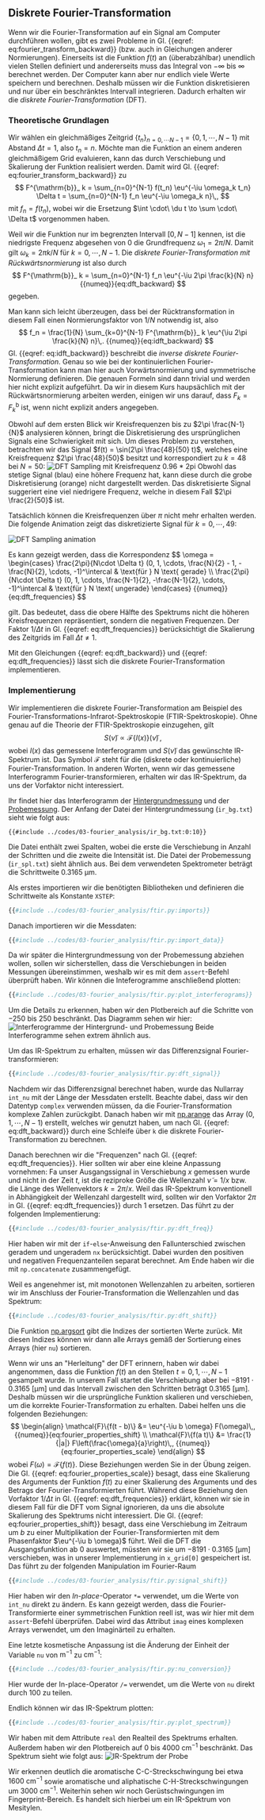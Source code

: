 ## Diskrete Fourier-Transformation

Wenn wir die Fourier-Transformation auf ein Signal am Computer durchführen
wollen, gibt es zwei Probleme in 
Gl. {{eqref: eq:fourier_transform_backward}}
(bzw. auch in Gleichungen anderer Normierungen).
Einerseits ist die Funktion $f(t)$ an (überabzählbar) unendlich vielen 
Stellen definiert und andererseits muss das Integral von 
$-\infty$ bis $\infty$ berechnet werden. Der Computer kann aber nur endlich
viele Werte speichern und berechnen. Deshalb müssen wir die Funktion
diskretisieren und nur über ein beschränktes Intervall integrieren.
Dadurch erhalten wir die *diskrete Fourier-Transformation* (DFT).

### Theoretische Grundlagen
Wir wählen ein gleichmäßiges Zeitgrid 
$\{t_n\}_ {n = 0,\cdots N-1} = \{0, 1, \cdots, N-1\}$ mit Abstand 
$\Delta t = 1$, also $t_n = n$. Möchte man die Funktion an einem anderen
gleichmäßigem Grid evaluieren, kann das durch Verschiebung und Skalierung
der Funktion realisiert werden. Damit wird 
Gl. {{eqref: eq:fourier_transform_backward}} zu
$$
  F^{\mathrm{b}}_ k = \sum_{n=0}^{N-1} f(t_n) \eu^{-\iu \omega_k t_n} \Delta t
  = \sum_{n=0}^{N-1} f_n \eu^{-\iu \omega_k n}\,,
$$
mit $f_n = f(t_n)$, wobei wir die Ersetzung 
$\int \cdot\ \du t \to \sum \cdot\ \Delta t$ vorgenommen haben.

Weil wir die Funktion nur im begrenzten Intervall $[0, N-1]$ kennen, ist die
niedrigste Frequenz abgesehen von $0$ die Grundfrequenz $\omega_1 = 2\pi/N$.
Damit gilt $\omega_k = 2\pi k/N$ für $k = 0, \cdots, N-1$.
Die *diskrete Fourier-Transformation mit Rückwärtsnormierung* ist also durch
$$
  F^{\mathrm{b}}_ k = \sum_{n=0}^{N-1} f_n \eu^{-\iu 2\pi \frac{k}{N} n}
  {{numeq}}{eq:dft_backward}
$$
gegeben. 

Man kann sich leicht überzeugen, dass bei der Rücktransformation in diesem
Fall einen Normierungsfaktor von $1/N$ notwendig ist, also
$$
  f_n = \frac{1}{N} \sum_{k=0}^{N-1} F^{\mathrm{b}}_ k \eu^{\iu 2\pi \frac{k}{N} n}\,.
  {{numeq}}{eq:idft_backward}
$$
Gl. {{eqref: eq:idft_backward}} beschreibt die 
*inverse diskrete Fourier-Transformation*. Genau so wie bei der 
kontinuierlichen Fourier-Transformation kann man hier auch 
Vorwärtsnormierung und symmetrische Normierung definieren. Die genauen 
Formeln sind dann trivial und werden hier nicht explizit aufgeführt.
Da wir in diesem Kurs haupsächlich mit der Rückwärtsnormierung arbeiten
werden, einigen wir uns darauf, dass $F_k = F^{\mathrm{b}}_ k$ ist, wenn
nicht explizit anders angegeben.

Obwohl auf dem ersten Blick wir Kreisfrequenzen bis zu $2\pi \frac{N-1}{N}$
analysieren können, bringt die Diskretisierung des ursprünglichen Signals
eine Schwierigkeit mit sich. Um dieses Problem zu verstehen, betrachten wir
das Signal $f(t) = \sin(2\pi \frac{48}{50} t)$, welches eine Kreisfrequenz
$2\pi \frac{48}{50}$ besitzt und korrespondiert zu $k = 48$ bei $N = 50$:
![DFT Sampling mit Kreisfrequenz 0.96 * 2pi](../assets/figures/03-fourier_analysis/dft_sampling_figures/0048.png)
Obwohl das stetige Signal (blau) eine höhere Frequenz hat, kann diese durch 
die grobe Diskretisierung (orange) nicht dargestellt werden. 
Das diskretisierte Signal suggeriert eine viel niedrigere Frequenz, welche
in diesem Fall $2\pi \frac{2}{50}$ ist. 

Tatsächlich können die Kreisfrequenzen über $\pi$ nicht mehr erhalten werden.
Die folgende Animation zeigt das diskretizierte Signal für $k = 0, \cdots, 49$:
<p>
  <img src="../assets/figures/03-fourier_analysis/dft_sampling_figures/dft_sampling.gif" alt="DFT Sampling animation" />
</p>
Es kann gezeigt werden, dass die Korrespondenz
$$
  \omega = \begin{cases}
    \frac{2\pi}{N\cdot \Delta t} 
      (0, 1, \cdots, \frac{N}{2} - 1, -\frac{N}{2}, \cdots, -1)^\intercal & \text{für } N \text{ gerade} \\
    \frac{2\pi}{N\cdot \Delta t} 
      (0, 1, \cdots, \frac{N-1}{2}, -\frac{N-1}{2}, \cdots, -1)^\intercal & \text{für } N \text{ ungerade}
  \end{cases}
  {{numeq}}{eq:dft_frequencies}
$$

gilt. Das bedeutet, dass die obere Hälfte des Spektrums nicht die höheren
Kreisfrequenzen repräsentiert, sondern die negativen Frequenzen. 
Der Faktor $1/\Delta t$ in Gl. {{eqref: eq:dft_frequencies}} 
berücksichtigt die Skalierung des Zeitgrids im Fall $\Delta t \neq 1$.

Mit den Gleichungen {{eqref: eq:dft_backward}} und 
{{eqref: eq:dft_frequencies}} lässt sich die 
diskrete Fourier-Transformation implementieren.

### Implementierung
Wir implementieren die diskrete Fourier-Transformation am Beispiel des
Fourier-Transformations-Infrarot-Spektroskopie (FTIR-Spektroskopie).
Ohne genau auf die Theorie der FTIR-Spektroskopie einzugehen, gilt
$$
  S(\widetilde{\nu}) \propto \mathcal{F}\{I(x)\}(\widetilde{\nu})\,,
$$
wobei $I(x)$ das gemessene Interferogramm und $S(\tilde{\nu})$ das gewünschte
IR-Spektrum ist. Das Symbol $\mathcal{F}$ steht für die 
(diskrete oder kontinuierliche) Fourier-Transformation.
In anderen Worten, wenn wir das gemessene Interferogramm Fourier-transformieren,
erhalten wir das IR-Spektrum, da uns der Vorfaktor nicht interessiert.

Ihr findet hier das Interferogramm der
<a href="../codes/03-fourier_analysis/ir_bg.txt" download>Hintergrundmessung</a> und der
<a href="../codes/03-fourier_analysis/ir_spl.txt" download>Probemessung</a>.
Der Anfang der Datei der Hintergrundmessung (`ir_bg.txt`) sieht wie folgt aus:
```
{{#include ../codes/03-fourier_analysis/ir_bg.txt:0:10}}
```
Die Datei enthält zwei Spalten, wobei die erste die Verschiebung in Anzahl der
Schritten und die zweite die Intensität ist. Die Datei der Probemessung
(`ir_spl.txt`) sieht ähnlich aus. Bei dem verwendeten Spektrometer beträgt
die Schrittweite 0.3165&nbsp;&mu;m.

Als erstes importieren wir die benötigten Bibliotheken und definieren die
Schrittweite als Konstante `XSTEP`:
```python
{{#include ../codes/03-fourier_analysis/ftir.py:imports}}
```
Danach importieren wir die Messdaten:
```python
{{#include ../codes/03-fourier_analysis/ftir.py:import_data}}
```
Da wir später die Hintergrundmessung von der Probemessung abziehen wollen,
sollen wir sicherstellen, dass die Verschiebungen in beiden Messungen
übereinstimmen, weshalb wir es mit dem `assert`-Befehl überprüft haben.
Wir können die Inteferogramme anschließend plotten:
```python
{{#include ../codes/03-fourier_analysis/ftir.py:plot_interferograms}}
```
Um die Details zu erkennen, haben wir den Plotbereich auf die Schritte von
$-250$ bis $250$ beschränkt. Das Diagramm sehen wir hier:
![Interferogramme der Hintergrund- und Probemessung](../assets/figures/03-fourier_analysis/ir_interferograms.svg)
Beide Interferogramme sehen extrem ähnlich aus.

Um das IR-Spektrum zu erhalten, müssen wir das Differenzsignal 
Fourier-transformieren:
```python
{{#include ../codes/03-fourier_analysis/ftir.py:dft_signal}}
```
Nachdem wir das Differenzsignal berechnet haben, wurde das Nullarray
`int_nu` mit der Länge der Messdaten erstellt. Beachte dabei, dass wir den
Datentyp `complex` verwenden müssen, da die Fourier-Transformation
komplexe Zahlen zurückgibt. Danach haben wir mit 
[np.arange](https://numpy.org/doc/stable/reference/generated/numpy.arange.html)
das Array $(0, 1, \cdots, N-1)$ erstellt, welches wir genutzt haben, um nach
Gl. {{eqref: eq:dft_backward}} durch eine Schleife über `k` die
diskrete Fourier-Transformation zu berechnen.

Danach berechnen wir die "Frequenzen" nach Gl. {{eqref: eq:dft_frequencies}}.
Hier sollten wir aber eine kleine Anpassung vornehmen: Fa unser Ausgangssignal
in Verschiebung $x$ gemessen wurde und nicht in der Zeit $t$, ist die 
reziproke Größe die Wellenzahl $\widetilde{\nu} = 1/x$ bzw. die Länge des
Wellenvektors $k = 2\pi/x$. Weil das IR-Spektrum konventionell in Abhängigkeit
der Wellenzahl dargestellt wird, sollten wir den Vorfaktor $2\pi$ in
Gl. {{eqref: eq:dft_frequencies}} durch $1$ ersetzen. Das führt zu der 
folgenden Implementierung:
```python
{{#include ../codes/03-fourier_analysis/ftir.py:dft_freq}}
```
Hier haben wir mit der `if`-`else`-Anweisung den Fallunterschied zwischen
geradem und ungeradem `nx` berücksichtigt. Dabei wurden den positiven
und negativen Frequenzanteilen separat berechnet. Am Ende haben wir die
mit `np.concatenate` zusammengefügt.

Weil es angenehmer ist, mit monotonen Wellenzahlen zu arbeiten, sortieren
wir im Anschluss der Fourier-Transformation die Wellenzahlen und das Spektrum:
```python
{{#include ../codes/03-fourier_analysis/ftir.py:dft_shift}}
```
Die Funktion
[np.argsort](https://numpy.org/doc/stable/reference/generated/numpy.argsort.html)
gibt die Indizes der sortierten Werte zurück. Mit diesen Indizes können wir
dann alle Arrays gemäß der Sortierung eines Arrays (hier `nu`) sortieren.

Wenn wir uns an "Herleitung" der DFT erinnern, haben wir dabei angenommen, 
dass die Funktion $f(t)$ an den Stellen $t = 0, 1, \cdots, N-1$ gesampelt wurde.
In unserem Fall startet die Verschiebung aber bei $-8191 \cdot 0.3165$&nbsp;\[&mu;m\]
und das Intervall zwischen den Schritten beträgt 0.3165&nbsp;\[&mu;m\].
Deshalb müssen wir die ursprüngliche Funktion skalieren und verschieben, um
die korrekte Fourier-Transformation zu erhalten. Dabei helfen uns die
folgenden Beziehungen:
$$
  \begin{align}
    \mathcal{F}\{f(t - b)\} &= \eu^{-\iu b \omega} F(\omega)\,,
    {{numeq}}{eq:fourier_properties_shift} \\
    \mathcal{F}\{f(a t)\} &= \frac{1}{|a|} F\left(\frac{\omega}{a}\right)\,,
    {{numeq}}{eq:fourier_properties_scale}
  \end{align}
$$
wobei $F(\omega) = \mathcal{F}\{f(t)\}$. Diese Beziehungen werden Sie in der
Übung zeigen. Die Gl. {{eqref: eq:fourier_properties_scale}} 
besagt, dass eine Skalierung des Arguments der Funktion $f(t)$ zu einer
Skalierung des Arguments und des Betrags der Fourier-Transformierten führt.
Während diese Beziehung den Vorfaktor $1/\Delta t$ in Gl. {{eqref: eq:dft_frequencies}}
erklärt, können wir sie in diesem Fall für die DFT vom Signal ignorieren, da uns
die absolute Skalierung des Spektrums nicht interessiert. 
Die Gl. {{eqref: eq:fourier_properties_shift}} besagt, dass eine Verschiebung
im Zeitraum um $b$ zu einer Multiplikation der Fourier-Transformierten mit
dem Phasenfaktor $\eu^{-\iu b \omega}$ führt. Weil die DFT die 
Ausgangsfunktion ab $0$ auswertet, müssten wir sie um 
$-8191 \cdot 0.3165$&nbsp;\[&mu;m\] verschieben, was in unserer 
Implementierung in `x_grid[0]` gespeichert ist. Das führt zu der folgenden
Manipulation im Fourier-Raum
```python
{{#include ../codes/03-fourier_analysis/ftir.py:signal_shift}}
```
Hier haben wir den *In-place*-Operator `*=` verwendet, um die Werte von
`int_nu` direkt zu ändern. Es kann gezeigt werden, dass die 
Fourier-Transformierte einer symmetrischen Funktion reell ist, was wir 
hier mit dem `assert`-Befehl überprüfen. Dabei wird das Attribut `imag`
eines komplexen Arrays verwendet, um den Imaginärteil zu erhalten.

Eine letzte kosmetische Anpassung ist die Änderung der Einheit der Variable
`nu` von $\mathrm{m^{-1}}$ zu $\mathrm{cm^{-1}}$:
```python
{{#include ../codes/03-fourier_analysis/ftir.py:nu_conversion}}
```
Hier wurde der In-place-Operator `/=` verwendet, um die Werte von `nu` direkt
durch $100$ zu teilen.

Endlich können wir das IR-Spektrum plotten:
```python
{{#include ../codes/03-fourier_analysis/ftir.py:plot_spectrum}}
```
Wir haben mit dem Attribute `real` den Realteil des Spektrums erhalten.
Außerdem haben wir den Plotbereich auf $0$ bis $4000\ \mathrm{cm^{-1}}$ beschränkt.
Das Spektrum sieht wie folgt aus:
![IR-Spektrum der Probe](../assets/figures/03-fourier_analysis/ir_spectrum.svg)

Wir erkennen deutlich die aromatische C-C-Streckschwingung bei etwa 
$1600\ \mathrm{cm^{-1}}$ sowie aromatische und aliphatische 
C-H-Streckschwingungen um $3000\ \mathrm{cm^{-1}}$. Weiterhin sehen wir
noch Gerüstschwingungen im Fingerprint-Bereich. Es handelt sich hierbei
um ein IR-Spektrum von Mesitylen.

